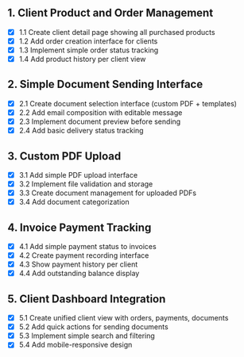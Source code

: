 ## 1. Client Product and Order Management

- [x] 1.1 Create client detail page showing all purchased products
- [x] 1.2 Add order creation interface for clients
- [x] 1.3 Implement simple order status tracking
- [x] 1.4 Add product history per client view

## 2. Simple Document Sending Interface

- [x] 2.1 Create document selection interface (custom PDF + templates)
- [x] 2.2 Add email composition with editable message
- [x] 2.3 Implement document preview before sending
- [x] 2.4 Add basic delivery status tracking

## 3. Custom PDF Upload

- [x] 3.1 Add simple PDF upload interface
- [x] 3.2 Implement file validation and storage
- [x] 3.3 Create document management for uploaded PDFs
- [x] 3.4 Add document categorization

## 4. Invoice Payment Tracking

- [x] 4.1 Add simple payment status to invoices
- [x] 4.2 Create payment recording interface
- [x] 4.3 Show payment history per client
- [x] 4.4 Add outstanding balance display

## 5. Client Dashboard Integration

- [x] 5.1 Create unified client view with orders, payments, documents
- [x] 5.2 Add quick actions for sending documents
- [x] 5.3 Implement simple search and filtering
- [x] 5.4 Add mobile-responsive design
